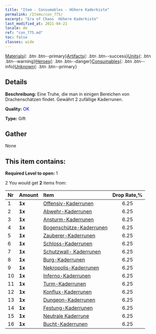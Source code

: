 ```yaml
---
title: "Item - Consumables - Höhere Kaderkiste"
permalink: /Items/con_775/
excerpt: "Era of Chaos  Höhere Kaderkiste"
last_modified_at: 2021-04-21
locale: de
ref: "con_775.md"
toc: false
classes: wide
---
```

 [Materials](/de/Items/){: .btn .btn--primary}[Artifacts](/de/Items/Artifacts/){: .btn .btn--success}[Units](/de/Items/Units/){: .btn .btn--warning}[Heroes](/de/Items/Heroes/){: .btn .btn--danger}[Consumables](/de/Items/Consumables/){: .btn .btn--info}[Unknown](/de/Items/Unknown/){: .btn .btn--primary}

## Details
 **Beschreibung:** Eine Truhe, die man in einigen Bereichen von Drachenschätzen findet. Gewährt 2 zufällige Kaderrunen.

 **Quality:** <span style="color: #0000CD">OK</span>

 **Type:** Gift

## Gather

  None

## This item contains:

 **Required Level to open:** 1

 2 You would get **2** items  from:

  | Nr | Amount |     Item    | Drop Rate,% |
  |:---|:-------|:------------|:---------:|
  | 1 |  **1x** | [Offensiv-Kaderrunen](/de/Items/con_734/) | 6.25 | 
  | 2 |  **1x** | [Abwehr-Kaderrunen](/de/Items/con_739/) | 6.25 | 
  | 3 |  **1x** | [Ansturm-Kaderrunen](/de/Items/con_741/) | 6.25 | 
  | 4 |  **1x** | [Bogenschütze-Kaderrunen](/de/Items/con_742/) | 6.25 | 
  | 5 |  **1x** | [Zauberer-Kaderrunen](/de/Items/con_746/) | 6.25 | 
  | 6 |  **1x** | [Schloss-Kaderrunen](/de/Items/con_752/) | 6.25 | 
  | 7 |  **1x** | [Schutzwall- Kaderrunen](/de/Items/con_753/) | 6.25 | 
  | 8 |  **1x** | [Burg-Kaderrunen](/de/Items/con_754/) | 6.25 | 
  | 9 |  **1x** | [Nekropolis-Kaderrunen](/de/Items/con_755/) | 6.25 | 
  | 10 |  **1x** | [Inferno-Kaderrunen](/de/Items/con_777/) | 6.25 | 
  | 11 |  **1x** | [Turm-Kaderrunen](/de/Items/con_785/) | 6.25 | 
  | 12 |  **1x** | [Konflux-Kaderrunen](/de/Items/con_791/) | 6.25 | 
  | 13 |  **1x** | [Dungeon-Kaderrunen](/de/Items/con_792/) | 6.25 | 
  | 14 |  **1x** | [Festung-Kaderrunen](/de/Items/con_818/) | 6.25 | 
  | 15 |  **1x** | [Neutrale Kaderrune](/de/Items/con_869/) | 6.25 | 
  | 16 |  **1x** | [Bucht-Kaderrunen](/de/Items/con_868/) | 6.25 | 
